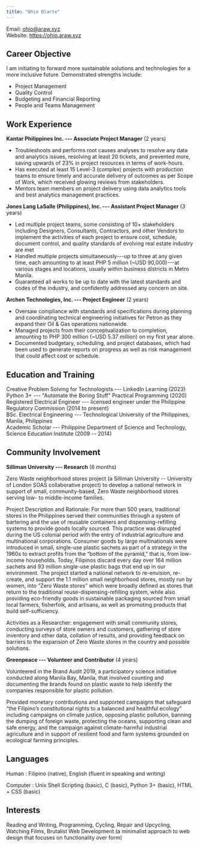 ```yaml
---
title: "Ohio Olarte"
---
```


Email: ohio@araw.xyz  
Website: https://ohio.araw.xyz  

## Career Objective

I am initiating to forward more sustainable solutions and technologies
for a more inclusive future. Demonstrated strengths include:

- Project Management
- Quality Control
- Budgeting and Financial Reporting
- People and Teams Management

## Work Experience

**Kantar Philippines Inc. --- Associate Project Manager** (2 years)

- Troubleshoots and performs root causes analyses to resolve any data
  and analytics issues, resolving at least 20 tickets, and prevented
  more, saving upwards of 23% in project resources in terms of
  work-hours.
- Has executed at least 15 Level-3 (complex) projects with production
  teams to ensure timely and accurate delivery of outcomes as per Scope
  of Work, which received glowing reviews from stakeholders.
- Mentors team members on project delivery using data analytics tools
  and best analytics management practices.

**Jones Lang LaSalle (Philippines), Inc. --- Assistant Project Manager** (3 years)

- Led multiple project teams, some consisting of 10+ stakeholders including Designers, Consultants, Contractors, and other Vendors
to implement the activities of each project to ensure
cost, schedule, document control, and quality standards of evolving real estate industry are met
- Handled multiple projects simultaneously---up to three at any given time,
  each amounting to at least PHP 5 million (~USD 90,000)---at various stages and
  locations, usually within business districts in Metro Manila.
- Guaranteed all works to be up to date with the latest standards and codes of the industry,
and confidently addressed any concern on site.

**Archen Technologies, Inc. --- Project Engineer** (2 years)

- Oversaw compliance with standards and specifications during planning and coordinating technical engineering initiatives for
  Petron as they expand their Oil & Gas operations nationwide.
- Managed projects from their conceptualization to completion, amounting to
PHP 300 million (~USD 5.37 million) on my first year alone.
- Documented budgetary, scheduling, and project databases, which had been used
  to generate reports on progress as well as risk management that could affect
  cost or schedule.

## Education and Training

Creative Problem Solving for Technologists --- LinkedIn Learning (2023)  
Python 3+ --- "Automate the Boring Stuff" Practical Programming (2020)  
Registered Electrical Engineer --- licensed engineer under the
Philippine Regulatory Commission (2014 to present)  
BSc. Electrical Engineering --- Technological University of the Philippines, Manila, Philippines  
Academic Scholar --- Philippine Department of Science and Technology, Science
Education Institute (2009 -- 2014)  

## Community Involvement

**Silliman University --- Research** (6 months)

Zero Waste neighborhood stores project
(a Silliman University --
University of London SOAS collaborative project)
to develop a national network in support of small,
community-based, Zero Waste neighborhood stores serving low- to middle-income families.

Project Description and Rationale: For more than 500 years, traditional
stores in the Philippines served their communities through a system of
bartering and the use of reusable containers and dispensing-refilling
systems to provide goods locally sourced. This practice was disrupted
during the US colonial period with the entry of industrial agriculture
and multinational corporations. Consumer goods by large multinationals
were introduced in small, single-use plastic sachets as part of a
strategy in the 1960s to extract profits from the “bottom of the
pyramid,” that is, from low-income households. Today, Filipinos discard
every day over 164 million sachets and 93 million single-use plastic
bags that end up in our environment. The project started a
national network to re-envision, re-create, and support the 1.1 million
small neighborhood stores, mostly run by women, into “Zero Waste stores”
which were broadly defined as stores that return to the traditional
reuse-dispensing-refilling system, while also providing eco-friendly
goods in sustainable packaging sourced from small local farmers,
fisherfolk, and artisans, as well as promoting products that build
self-sufficiency.

Activities as a Researcher: engagement with small community stores, conducting
surveys of store owners and customers, gathering of store inventory and other
data, collation of results, and providing feedback on barriers to the expansion
of Zero Waste stores in the country and possible solutions.

**Greenpeace --- Volunteer and Contributor** (4 years)

Volunteered in the Brand Audit 2019, a participatory science initiative
conducted along Manila Bay, Manila, that involved counting and
documenting the brands found on plastic waste to help identify the
companies responsible for plastic pollution.

Provided monetary contributions and supported campaigns that safeguard
“the Filipino’s constitutional rights to a balanced and healthful
ecology” including campaigns on climate justice, opposing plastic
pollution, banning the dumping of foreign waste, protecting the oceans,
supporting clean and safe energy, and the campaign against
climate-harmful industrial agriculture and in support of resilient food
and farm systems grounded on ecological farming principles.

## Languages

Human
: Filipino (native), English (fluent in speaking and writing)  

Computer
: Unix Shell Scripting (basic), C (basic), Python 3+ (basic), HTML + CSS (basic)

## Interests

Reading and Writing, Programming, Cycling, Repair and Upcycling,
Watching Films, Brutalist Web Development (a minimalist approach to web
design that focuses on functionality over form)
